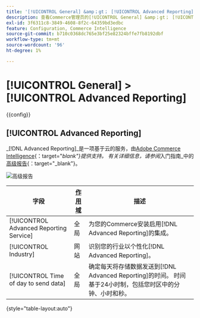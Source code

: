 ```yaml
---
title: '[!UICONTROL General] &amp；gt； [!UICONTROL Advanced Reporting]'
description: 查看Commerce管理员的[!UICONTROL General] &amp；gt； [!UICONTROL Advanced Reporting]页面上的配置设置。
exl-id: 3f6311c8-3849-4608-8f2c-64359bd3edbc
feature: Configuration, Commerce Intelligence
source-git-commit: b710c0368dc765e3bf25e82324bffe7fb8192dbf
workflow-type: tm+mt
source-wordcount: '96'
ht-degree: 1%

---
```


# [!UICONTROL General] > [!UICONTROL Advanced Reporting]

{{config}}

## [!UICONTROL Advanced Reporting]

_[!DNL Advanced Reporting]_是一项基于云的服务，由[Adobe Commerce Intelligence][1]{：target=&quot;_blank&quot;}提供支持。 有关详细信息，请参阅_&#x200B;入门指南&#x200B;_中的[高级报告][2]{：target=&quot;_blank&quot;}。

![高级报告](./assets/advanced-reporting.png)<!-- zoom -->

<!-- [Advanced Reporting](https://docs.magento.com/user-guide/reports/advanced-reporting.html) -->

| 字段 | [作用域](../../getting-started/websites-stores-views.md#scope-settings) | 描述 |
|--- |--- |--- |
| [!UICONTROL Advanced Reporting Service] | 全局 | 为您的Commerce安装启用[!DNL Advanced Reporting]的集成。 |
| [!UICONTROL Industry] | 网站 | 识别您的行业以个性化[!DNL Advanced Reporting]。 |
| [!UICONTROL Time of day to send data] | 全局 | 确定每天将存储数据发送到[!DNL Advanced Reporting]的时间。 时间基于24小时制，包括您时区中的分钟、小时和秒。 |

{style="table-layout:auto"}

[1]: https://experienceleague.adobe.com/docs/commerce-business-intelligence/mbi/getting-started.html
[2]: https://experienceleague.adobe.com/docs/commerce-admin/start/reporting/business-intelligence.html#advanced-reporting
